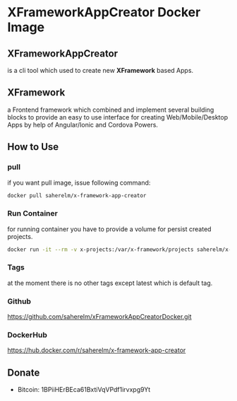# XFrameworkAppCreator Docker Image

## XFrameworkAppCreator

is a cli tool which used to create new **XFramework** based Apps.

## XFramework

a Frontend framework which combined and implement several building blocks to provide an easy to use interface for creating Web/Mobile/Desktop Apps by help of Angular/Ionic and Cordova Powers.

## How to Use

### pull

if you want pull image, issue following command:

```bash
docker pull saherelm/x-framework-app-creator
```

### Run Container

for running container you have to provide a volume for persist created projects.

```bash
docker run -it --rm -v x-projects:/var/x-framework/projects saherelm/x-framework-app-creator
```

### Tags

at the moment there is no other tags except latest which is default tag.

### Github

https://github.com/saherelm/xFrameworkAppCreatorDocker.git

### DockerHub

https://hub.docker.com/r/saherelm/x-framework-app-creator

## Donate

- Bitcoin: 1BPiiHErBEca61BxtiVqVPdf1irvxpg9Yt
